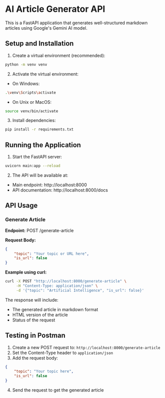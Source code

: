 # AI Article Generator API

This is a FastAPI application that generates well-structured markdown articles using Google's Gemini AI model.

## Setup and Installation

1. Create a virtual environment (recommended):
```bash
python -m venv venv
```

2. Activate the virtual environment:
- On Windows:
```bash
.\venv\Scripts\activate
```
- On Unix or MacOS:
```bash
source venv/bin/activate

```

3. Install dependencies:
```bash
pip install -r requirements.txt
```

## Running the Application

1. Start the FastAPI server:
```bash
uvicorn main:app --reload
```

2. The API will be available at:
- Main endpoint: http://localhost:8000
- API documentation: http://localhost:8000/docs

## API Usage

### Generate Article

**Endpoint:** POST /generate-article

**Request Body:**
```json
{
    "topic": "Your topic or URL here",
    "is_url": false
}
```

**Example using curl:**
```bash
curl -X POST "http://localhost:8000/generate-article" \
     -H "Content-Type: application/json" \
     -d '{"topic": "Artificial Intelligence", "is_url": false}'
```

The response will include:
- The generated article in markdown format
- HTML version of the article
- Status of the request

## Testing in Postman

1. Create a new POST request to: `http://localhost:8000/generate-article`
2. Set the Content-Type header to `application/json`
3. Add the request body:
```json
{
    "topic": "Your topic here",
    "is_url": false
}
```
4. Send the request to get the generated article 
